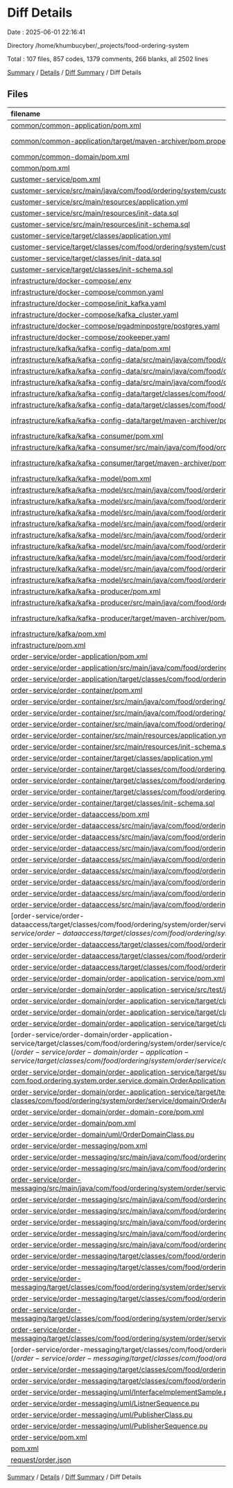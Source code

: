 # Diff Details

Date : 2025-06-01 22:16:41

Directory /home/khumbucyber/_projects/food-ordering-system

Total : 107 files,  857 codes, 1379 comments, 266 blanks, all 2502 lines

[Summary](results.md) / [Details](details.md) / [Diff Summary](diff.md) / Diff Details

## Files
| filename | language | code | comment | blank | total |
| :--- | :--- | ---: | ---: | ---: | ---: |
| [common/common-application/pom.xml](/common/common-application/pom.xml) | XML | 22 | 6 | 4 | 32 |
| [common/common-application/target/maven-archiver/pom.properties](/common/common-application/target/maven-archiver/pom.properties) | Java Properties | 3 | 0 | 1 | 4 |
| [common/common-domain/pom.xml](/common/common-domain/pom.xml) | XML | 18 | 0 | 3 | 21 |
| [common/pom.xml](/common/pom.xml) | XML | 23 | 0 | 3 | 26 |
| [customer-service/pom.xml](/customer-service/pom.xml) | XML | 47 | 6 | 4 | 57 |
| [customer-service/src/main/java/com/food/ordering/system/customer/service/CustomerServiceApplication.java](/customer-service/src/main/java/com/food/ordering/system/customer/service/CustomerServiceApplication.java) | Java | 9 | 0 | 3 | 12 |
| [customer-service/src/main/resources/application.yml](/customer-service/src/main/resources/application.yml) | YAML | 19 | 4 | 2 | 25 |
| [customer-service/src/main/resources/init-data.sql](/customer-service/src/main/resources/init-data.sql) | MS SQL | 4 | 1 | 1 | 6 |
| [customer-service/src/main/resources/init-schema.sql](/customer-service/src/main/resources/init-schema.sql) | MS SQL | 38 | 0 | 10 | 48 |
| [customer-service/target/classes/application.yml](/customer-service/target/classes/application.yml) | YAML | 19 | 4 | 2 | 25 |
| [customer-service/target/classes/com/food/ordering/system/customer/service/CustomerServiceApplication.class](/customer-service/target/classes/com/food/ordering/system/customer/service/CustomerServiceApplication.class) | Java | 9 | 0 | 0 | 9 |
| [customer-service/target/classes/init-data.sql](/customer-service/target/classes/init-data.sql) | MS SQL | 4 | 1 | 1 | 6 |
| [customer-service/target/classes/init-schema.sql](/customer-service/target/classes/init-schema.sql) | MS SQL | 38 | 0 | 10 | 48 |
| [infrastructure/docker-compose/.env](/infrastructure/docker-compose/.env) | Properties | 3 | 0 | 0 | 3 |
| [infrastructure/docker-compose/common.yaml](/infrastructure/docker-compose/common.yaml) | YAML | 4 | 0 | 1 | 5 |
| [infrastructure/docker-compose/init\_kafka.yaml](/infrastructure/docker-compose/init_kafka.yaml) | YAML | 25 | 1 | 4 | 30 |
| [infrastructure/docker-compose/kafka\_cluster.yaml](/infrastructure/docker-compose/kafka_cluster.yaml) | YAML | 79 | 0 | 0 | 79 |
| [infrastructure/docker-compose/pgadminpostgre/postgres.yaml](/infrastructure/docker-compose/pgadminpostgre/postgres.yaml) | YAML | 25 | 0 | 2 | 27 |
| [infrastructure/docker-compose/zookeeper.yaml](/infrastructure/docker-compose/zookeeper.yaml) | YAML | 21 | 4 | 1 | 26 |
| [infrastructure/kafka/kafka-config-data/pom.xml](/infrastructure/kafka/kafka-config-data/pom.xml) | XML | 22 | 8 | 4 | 34 |
| [infrastructure/kafka/kafka-config-data/src/main/java/com/food/ordering/system/kafka/config/data/KafkaConfigData.java](/infrastructure/kafka/kafka-config-data/src/main/java/com/food/ordering/system/kafka/config/data/KafkaConfigData.java) | Java | 8 | 9 | 1 | 18 |
| [infrastructure/kafka/kafka-config-data/src/main/java/com/food/ordering/system/kafka/config/data/KafkaConsumerConfigData.java](/infrastructure/kafka/kafka-config-data/src/main/java/com/food/ordering/system/kafka/config/data/KafkaConsumerConfigData.java) | Java | 18 | 0 | 1 | 19 |
| [infrastructure/kafka/kafka-config-data/src/main/java/com/food/ordering/system/kafka/config/data/KafkaProducerConfigData.java](/infrastructure/kafka/kafka-config-data/src/main/java/com/food/ordering/system/kafka/config/data/KafkaProducerConfigData.java) | Java | 12 | 19 | 2 | 33 |
| [infrastructure/kafka/kafka-config-data/target/classes/com/food/ordering/system/kafka/config/data/KafkaConfigData.class](/infrastructure/kafka/kafka-config-data/target/classes/com/food/ordering/system/kafka/config/data/KafkaConfigData.class) | Java | 2 | 0 | 0 | 2 |
| [infrastructure/kafka/kafka-config-data/target/classes/com/food/ordering/system/kafka/config/data/KafkaConsumerConfigData.class](/infrastructure/kafka/kafka-config-data/target/classes/com/food/ordering/system/kafka/config/data/KafkaConsumerConfigData.class) | Java | 1 | 0 | 0 | 1 |
| [infrastructure/kafka/kafka-config-data/target/maven-archiver/pom.properties](/infrastructure/kafka/kafka-config-data/target/maven-archiver/pom.properties) | Java Properties | 3 | 0 | 1 | 4 |
| [infrastructure/kafka/kafka-consumer/pom.xml](/infrastructure/kafka/kafka-consumer/pom.xml) | XML | 26 | 6 | 5 | 37 |
| [infrastructure/kafka/kafka-consumer/src/main/java/com/food/ordering/system/kafka/consumer/KafkaConsumer.java](/infrastructure/kafka/kafka-consumer/src/main/java/com/food/ordering/system/kafka/consumer/KafkaConsumer.java) | Java | 0 | 0 | -1 | -1 |
| [infrastructure/kafka/kafka-consumer/target/maven-archiver/pom.properties](/infrastructure/kafka/kafka-consumer/target/maven-archiver/pom.properties) | Java Properties | 3 | 0 | 1 | 4 |
| [infrastructure/kafka/kafka-model/pom.xml](/infrastructure/kafka/kafka-model/pom.xml) | XML | 43 | 6 | 5 | 54 |
| [infrastructure/kafka/kafka-model/src/main/java/com/food/ordering/system/kafka/order/avro/model/OrderApprovalStatus.java](/infrastructure/kafka/kafka-model/src/main/java/com/food/ordering/system/kafka/order/avro/model/OrderApprovalStatus.java) | Java | -5 | 5 | 0 | 0 |
| [infrastructure/kafka/kafka-model/src/main/java/com/food/ordering/system/kafka/order/avro/model/PaymentOrderStatus.java](/infrastructure/kafka/kafka-model/src/main/java/com/food/ordering/system/kafka/order/avro/model/PaymentOrderStatus.java) | Java | -5 | 5 | 0 | 0 |
| [infrastructure/kafka/kafka-model/src/main/java/com/food/ordering/system/kafka/order/avro/model/PaymentRequestAvroModel.java](/infrastructure/kafka/kafka-model/src/main/java/com/food/ordering/system/kafka/order/avro/model/PaymentRequestAvroModel.java) | Java | -245 | 245 | 0 | 0 |
| [infrastructure/kafka/kafka-model/src/main/java/com/food/ordering/system/kafka/order/avro/model/PaymentResponseAvroModel.java](/infrastructure/kafka/kafka-model/src/main/java/com/food/ordering/system/kafka/order/avro/model/PaymentResponseAvroModel.java) | Java | -297 | 297 | 0 | 0 |
| [infrastructure/kafka/kafka-model/src/main/java/com/food/ordering/system/kafka/order/avro/model/PaymentStatus.java](/infrastructure/kafka/kafka-model/src/main/java/com/food/ordering/system/kafka/order/avro/model/PaymentStatus.java) | Java | -5 | 5 | 0 | 0 |
| [infrastructure/kafka/kafka-model/src/main/java/com/food/ordering/system/kafka/order/avro/model/Product.java](/infrastructure/kafka/kafka-model/src/main/java/com/food/ordering/system/kafka/order/avro/model/Product.java) | Java | -115 | 115 | 0 | 0 |
| [infrastructure/kafka/kafka-model/src/main/java/com/food/ordering/system/kafka/order/avro/model/RestaurantApprovalRequestAvroModel.java](/infrastructure/kafka/kafka-model/src/main/java/com/food/ordering/system/kafka/order/avro/model/RestaurantApprovalRequestAvroModel.java) | Java | -271 | 271 | 0 | 0 |
| [infrastructure/kafka/kafka-model/src/main/java/com/food/ordering/system/kafka/order/avro/model/RestaurantApprovalResponseAvroModel.java](/infrastructure/kafka/kafka-model/src/main/java/com/food/ordering/system/kafka/order/avro/model/RestaurantApprovalResponseAvroModel.java) | Java | -245 | 245 | 0 | 0 |
| [infrastructure/kafka/kafka-model/src/main/java/com/food/ordering/system/kafka/order/avro/model/RestaurantOrderStatus.java](/infrastructure/kafka/kafka-model/src/main/java/com/food/ordering/system/kafka/order/avro/model/RestaurantOrderStatus.java) | Java | -5 | 5 | 0 | 0 |
| [infrastructure/kafka/kafka-producer/pom.xml](/infrastructure/kafka/kafka-producer/pom.xml) | XML | 38 | 6 | 4 | 48 |
| [infrastructure/kafka/kafka-producer/src/main/java/com/food/ordering/system/kafka/producer/KafkaProducerConfig.java](/infrastructure/kafka/kafka-producer/src/main/java/com/food/ordering/system/kafka/producer/KafkaProducerConfig.java) | Java | 0 | 4 | 0 | 4 |
| [infrastructure/kafka/kafka-producer/target/maven-archiver/pom.properties](/infrastructure/kafka/kafka-producer/target/maven-archiver/pom.properties) | Java Properties | 3 | 0 | 1 | 4 |
| [infrastructure/kafka/pom.xml](/infrastructure/kafka/pom.xml) | XML | 68 | 0 | 5 | 73 |
| [infrastructure/pom.xml](/infrastructure/pom.xml) | XML | 22 | 0 | 3 | 25 |
| [order-service/order-application/pom.xml](/order-service/order-application/pom.xml) | XML | 34 | 1 | 4 | 39 |
| [order-service/order-application/src/main/java/com/food/ordering/system/order/service/application/rest/OrderController.java](/order-service/order-application/src/main/java/com/food/ordering/system/order/service/application/rest/OrderController.java) | Java | 4 | 0 | 0 | 4 |
| [order-service/order-application/target/classes/com/food/ordering/system/order/service/application/rest/OrderController.class](/order-service/order-application/target/classes/com/food/ordering/system/order/service/application/rest/OrderController.class) | Java | 1 | 0 | 0 | 1 |
| [order-service/order-container/pom.xml](/order-service/order-container/pom.xml) | XML | 63 | 0 | 4 | 67 |
| [order-service/order-container/src/main/java/com/food/ordering/system/Main.java](/order-service/order-container/src/main/java/com/food/ordering/system/Main.java) | java | -6 | 0 | -1 | -7 |
| [order-service/order-container/src/main/java/com/food/ordering/system/order/service/domain/BeanConfigration.java](/order-service/order-container/src/main/java/com/food/ordering/system/order/service/domain/BeanConfigration.java) | Java | 10 | 3 | 4 | 17 |
| [order-service/order-container/src/main/java/com/food/ordering/system/order/service/domain/OrderServiceApplication.java](/order-service/order-container/src/main/java/com/food/ordering/system/order/service/domain/OrderServiceApplication.java) | Java | 13 | 3 | 3 | 19 |
| [order-service/order-container/src/main/resources/application.yml](/order-service/order-container/src/main/resources/application.yml) | YAML | 60 | 6 | 8 | 74 |
| [order-service/order-container/src/main/resources/init-schema.sql](/order-service/order-container/src/main/resources/init-schema.sql) | MS SQL | 50 | 2 | 12 | 64 |
| [order-service/order-container/target/classes/application.yml](/order-service/order-container/target/classes/application.yml) | YAML | 60 | 6 | 8 | 74 |
| [order-service/order-container/target/classes/com/food/ordering/system/Main.class](/order-service/order-container/target/classes/com/food/ordering/system/Main.class) | java | -8 | 0 | 0 | -8 |
| [order-service/order-container/target/classes/com/food/ordering/system/order/service/domain/BeanConfigration.class](/order-service/order-container/target/classes/com/food/ordering/system/order/service/domain/BeanConfigration.class) | Java | 8 | 0 | 0 | 8 |
| [order-service/order-container/target/classes/com/food/ordering/system/order/service/domain/OrderServiceApplication.class](/order-service/order-container/target/classes/com/food/ordering/system/order/service/domain/OrderServiceApplication.class) | Java | 8 | 0 | 0 | 8 |
| [order-service/order-container/target/classes/init-schema.sql](/order-service/order-container/target/classes/init-schema.sql) | MS SQL | 50 | 2 | 12 | 64 |
| [order-service/order-dataaccess/pom.xml](/order-service/order-dataaccess/pom.xml) | XML | 30 | 0 | 3 | 33 |
| [order-service/order-dataaccess/src/main/java/com/food/ordering/system/order/service/dataaccess/customer/entity/CustomerEntity.java](/order-service/order-dataaccess/src/main/java/com/food/ordering/system/order/service/dataaccess/customer/entity/CustomerEntity.java) | Java | 0 | 4 | 1 | 5 |
| [order-service/order-dataaccess/src/main/java/com/food/ordering/system/order/service/dataaccess/order/adapter/OrderRepositoryImpl.java](/order-service/order-dataaccess/src/main/java/com/food/ordering/system/order/service/dataaccess/order/adapter/OrderRepositoryImpl.java) | Java | 0 | 6 | 1 | 7 |
| [order-service/order-dataaccess/src/main/java/com/food/ordering/system/order/service/dataaccess/order/entity/OrderEntity.java](/order-service/order-dataaccess/src/main/java/com/food/ordering/system/order/service/dataaccess/order/entity/OrderEntity.java) | Java | 0 | 1 | 0 | 1 |
| [order-service/order-dataaccess/src/main/java/com/food/ordering/system/order/service/dataaccess/order/entity/OrderItemEntity.java](/order-service/order-dataaccess/src/main/java/com/food/ordering/system/order/service/dataaccess/order/entity/OrderItemEntity.java) | Java | 0 | 2 | 1 | 3 |
| [order-service/order-dataaccess/src/main/java/com/food/ordering/system/order/service/dataaccess/order/entity/OrderItemEntityId.java](/order-service/order-dataaccess/src/main/java/com/food/ordering/system/order/service/dataaccess/order/entity/OrderItemEntityId.java) | Java | 0 | 7 | 1 | 8 |
| [order-service/order-dataaccess/src/main/java/com/food/ordering/system/order/service/dataaccess/restaurant/adapter/RestaurantRepositoryImpl.java](/order-service/order-dataaccess/src/main/java/com/food/ordering/system/order/service/dataaccess/restaurant/adapter/RestaurantRepositoryImpl.java) | Java | 29 | 4 | 6 | 39 |
| [order-service/order-dataaccess/src/main/java/com/food/ordering/system/order/service/dataaccess/restaurant/entity/RestaurantEntityId.java](/order-service/order-dataaccess/src/main/java/com/food/ordering/system/order/service/dataaccess/restaurant/entity/RestaurantEntityId.java) | Java | 0 | 2 | 0 | 2 |
| [order-service/order-dataaccess/src/main/java/com/food/ordering/system/order/service/dataaccess/restaurant/mapper/RestaurantDataAccessMapper.java](/order-service/order-dataaccess/src/main/java/com/food/ordering/system/order/service/dataaccess/restaurant/mapper/RestaurantDataAccessMapper.java) | Java | 2 | 1 | 1 | 4 |
| [order-service/order-dataaccess/target/classes/com/food/ordering/system/order/service/dataaccess/order/entity/OrderItemEntityId$OrderItemEntityIdBuilder.class](/order-service/order-dataaccess/target/classes/com/food/ordering/system/order/service/dataaccess/order/entity/OrderItemEntityId$OrderItemEntityIdBuilder.class) | Java | -5 | 0 | 0 | -5 |
| [order-service/order-dataaccess/target/classes/com/food/ordering/system/order/service/dataaccess/order/entity/OrderItemEntityId.class](/order-service/order-dataaccess/target/classes/com/food/ordering/system/order/service/dataaccess/order/entity/OrderItemEntityId.class) | Java | -1 | 0 | 0 | -1 |
| [order-service/order-dataaccess/target/classes/com/food/ordering/system/order/service/dataaccess/restaurant/adapter/RestaurantRepositoryImpl.class](/order-service/order-dataaccess/target/classes/com/food/ordering/system/order/service/dataaccess/restaurant/adapter/RestaurantRepositoryImpl.class) | Java | 18 | 0 | 0 | 18 |
| [order-service/order-dataaccess/target/classes/com/food/ordering/system/order/service/dataaccess/restaurant/entity/RestaurantEntityId.class](/order-service/order-dataaccess/target/classes/com/food/ordering/system/order/service/dataaccess/restaurant/entity/RestaurantEntityId.class) | Java | -2 | 0 | 0 | -2 |
| [order-service/order-domain/order-application-service/pom.xml](/order-service/order-domain/order-application-service/pom.xml) | XML | 44 | 0 | 5 | 49 |
| [order-service/order-domain/order-application-service/src/test/java/com/food/ordering/system/order/service/domain/OrderApplicationServiceTest.java](/order-service/order-domain/order-application-service/src/test/java/com/food/ordering/system/order/service/domain/OrderApplicationServiceTest.java) | Java | -7 | 7 | 0 | 0 |
| [order-service/order-domain/order-application-service/target/classes/com/food/ordering/system/order/service/domain/OrderCreateHelper.class](/order-service/order-domain/order-application-service/target/classes/com/food/ordering/system/order/service/domain/OrderCreateHelper.class) | Java | -1 | 1 | 0 | 0 |
| [order-service/order-domain/order-application-service/target/classes/com/food/ordering/system/order/service/domain/config/OrderServiceConfigData.class](/order-service/order-domain/order-application-service/target/classes/com/food/ordering/system/order/service/domain/config/OrderServiceConfigData.class) | Java | -2 | 2 | 0 | 0 |
| [order-service/order-domain/order-application-service/target/classes/com/food/ordering/system/order/service/domain/dto/message/PaymentResponse.class](/order-service/order-domain/order-application-service/target/classes/com/food/ordering/system/order/service/domain/dto/message/PaymentResponse.class) | Java | -6 | 6 | 0 | 0 |
| [order-service/order-domain/order-application-service/target/classes/com/food/ordering/system/order/service/domain/dto/message/RestaurantApprovalResponse$RestaurantApprovalResponseBuilder.class](/order-service/order-domain/order-application-service/target/classes/com/food/ordering/system/order/service/domain/dto/message/RestaurantApprovalResponse$RestaurantApprovalResponseBuilder.class) | Java | -3 | 3 | 0 | 0 |
| [order-service/order-domain/order-application-service/target/surefire-reports/TEST-com.food.ordering.system.order.service.domain.OrderApplicationServiceTest.xml](/order-service/order-domain/order-application-service/target/surefire-reports/TEST-com.food.ordering.system.order.service.domain.OrderApplicationServiceTest.xml) | XML | 57 | 0 | 0 | 57 |
| [order-service/order-domain/order-application-service/target/test-classes/com/food/ordering/system/order/service/domain/OrderApplicationServiceTest.class](/order-service/order-domain/order-application-service/target/test-classes/com/food/ordering/system/order/service/domain/OrderApplicationServiceTest.class) | Java | -2 | 1 | 0 | -1 |
| [order-service/order-domain/order-domain-core/pom.xml](/order-service/order-domain/order-domain-core/pom.xml) | XML | 22 | 0 | 3 | 25 |
| [order-service/order-domain/pom.xml](/order-service/order-domain/pom.xml) | XML | 21 | 0 | 4 | 25 |
| [order-service/order-domain/uml/OrderDomainClass.pu](/order-service/order-domain/uml/OrderDomainClass.pu) | PlantUML | 9 | 0 | 5 | 14 |
| [order-service/order-messaging/pom.xml](/order-service/order-messaging/pom.xml) | XML | 33 | 1 | 4 | 38 |
| [order-service/order-messaging/src/main/java/com/food/ordering/system/order/service/messaging/listner/PublisherSequenceDiagram.pu](/order-service/order-messaging/src/main/java/com/food/ordering/system/order/service/messaging/listner/PublisherSequenceDiagram.pu) | PlantUML | 7 | 0 | 2 | 9 |
| [order-service/order-messaging/src/main/java/com/food/ordering/system/order/service/messaging/listner/kafka/PaymentResponseKafkaListner.java](/order-service/order-messaging/src/main/java/com/food/ordering/system/order/service/messaging/listner/kafka/PaymentResponseKafkaListner.java) | Java | 50 | 2 | 11 | 63 |
| [order-service/order-messaging/src/main/java/com/food/ordering/system/order/service/messaging/listner/kafka/RestaurantApprovalResponseKafkaListner.java](/order-service/order-messaging/src/main/java/com/food/ordering/system/order/service/messaging/listner/kafka/RestaurantApprovalResponseKafkaListner.java) | Java | 46 | 3 | 10 | 59 |
| [order-service/order-messaging/src/main/java/com/food/ordering/system/order/service/messaging/mapper/OrderMessagingDataMapper.java](/order-service/order-messaging/src/main/java/com/food/ordering/system/order/service/messaging/mapper/OrderMessagingDataMapper.java) | Java | 56 | 17 | 2 | 75 |
| [order-service/order-messaging/src/main/java/com/food/ordering/system/order/service/messaging/publisher/kafka/CancelOrderKafkaMessagePublisher.java](/order-service/order-messaging/src/main/java/com/food/ordering/system/order/service/messaging/publisher/kafka/CancelOrderKafkaMessagePublisher.java) | Java | 51 | 0 | 12 | 63 |
| [order-service/order-messaging/src/main/java/com/food/ordering/system/order/service/messaging/publisher/kafka/CreateOrderKafkaMessagePublisher.java](/order-service/order-messaging/src/main/java/com/food/ordering/system/order/service/messaging/publisher/kafka/CreateOrderKafkaMessagePublisher.java) | Java | 51 | 0 | 11 | 62 |
| [order-service/order-messaging/src/main/java/com/food/ordering/system/order/service/messaging/publisher/kafka/OrderKafkaMessageHelper.java](/order-service/order-messaging/src/main/java/com/food/ordering/system/order/service/messaging/publisher/kafka/OrderKafkaMessageHelper.java) | Java | 32 | 0 | 7 | 39 |
| [order-service/order-messaging/src/main/java/com/food/ordering/system/order/service/messaging/publisher/kafka/PayOrderKafkaMessagePublisher.java](/order-service/order-messaging/src/main/java/com/food/ordering/system/order/service/messaging/publisher/kafka/PayOrderKafkaMessagePublisher.java) | Java | 51 | 8 | 9 | 68 |
| [order-service/order-messaging/target/classes/com/food/ordering/system/order/service/messaging/listner/PublisherSequenceDiagram.pu](/order-service/order-messaging/target/classes/com/food/ordering/system/order/service/messaging/listner/PublisherSequenceDiagram.pu) | PlantUML | 7 | 0 | 2 | 9 |
| [order-service/order-messaging/target/classes/com/food/ordering/system/order/service/messaging/listner/kafka/PaymentResponseKafkaListner.class](/order-service/order-messaging/target/classes/com/food/ordering/system/order/service/messaging/listner/kafka/PaymentResponseKafkaListner.class) | Java | 22 | 0 | 0 | 22 |
| [order-service/order-messaging/target/classes/com/food/ordering/system/order/service/messaging/listner/kafka/RestaurantApprovalResponseKafkaListner.class](/order-service/order-messaging/target/classes/com/food/ordering/system/order/service/messaging/listner/kafka/RestaurantApprovalResponseKafkaListner.class) | Java | 23 | 0 | 0 | 23 |
| [order-service/order-messaging/target/classes/com/food/ordering/system/order/service/messaging/mapper/OrderMessagingDataMapper.class](/order-service/order-messaging/target/classes/com/food/ordering/system/order/service/messaging/mapper/OrderMessagingDataMapper.class) | Java | 84 | 0 | 0 | 84 |
| [order-service/order-messaging/target/classes/com/food/ordering/system/order/service/messaging/publisher/kafka/CancelOrderKafkaMessagePublisher.class](/order-service/order-messaging/target/classes/com/food/ordering/system/order/service/messaging/publisher/kafka/CancelOrderKafkaMessagePublisher.class) | Java | 23 | 0 | 0 | 23 |
| [order-service/order-messaging/target/classes/com/food/ordering/system/order/service/messaging/publisher/kafka/CreateOrderKafkaMessagePublisher.class](/order-service/order-messaging/target/classes/com/food/ordering/system/order/service/messaging/publisher/kafka/CreateOrderKafkaMessagePublisher.class) | Java | 23 | 0 | 0 | 23 |
| [order-service/order-messaging/target/classes/com/food/ordering/system/order/service/messaging/publisher/kafka/OrderKafkaMessageHelper$1.class](/order-service/order-messaging/target/classes/com/food/ordering/system/order/service/messaging/publisher/kafka/OrderKafkaMessageHelper$1.class) | Java | 21 | 0 | 1 | 22 |
| [order-service/order-messaging/target/classes/com/food/ordering/system/order/service/messaging/publisher/kafka/OrderKafkaMessageHelper.class](/order-service/order-messaging/target/classes/com/food/ordering/system/order/service/messaging/publisher/kafka/OrderKafkaMessageHelper.class) | Java | 11 | 0 | 0 | 11 |
| [order-service/order-messaging/target/classes/com/food/ordering/system/order/service/messaging/publisher/kafka/PayOrderKafkaMessagePublisher.class](/order-service/order-messaging/target/classes/com/food/ordering/system/order/service/messaging/publisher/kafka/PayOrderKafkaMessagePublisher.class) | Java | 23 | 0 | 0 | 23 |
| [order-service/order-messaging/uml/InterfaceImplementSample.pu](/order-service/order-messaging/uml/InterfaceImplementSample.pu) | PlantUML | 5 | 0 | 0 | 5 |
| [order-service/order-messaging/uml/ListnerSequence.pu](/order-service/order-messaging/uml/ListnerSequence.pu) | PlantUML | 8 | 0 | 3 | 11 |
| [order-service/order-messaging/uml/PublisherClass.pu](/order-service/order-messaging/uml/PublisherClass.pu) | PlantUML | 20 | 0 | 10 | 30 |
| [order-service/order-messaging/uml/PublisherSequence.pu](/order-service/order-messaging/uml/PublisherSequence.pu) | PlantUML | 7 | 0 | 2 | 9 |
| [order-service/pom.xml](/order-service/pom.xml) | XML | 26 | 0 | 3 | 29 |
| [pom.xml](/pom.xml) | XML | 117 | 0 | 7 | 124 |
| [request/order.json](/request/order.json) | JSON | 24 | 0 | 1 | 25 |

[Summary](results.md) / [Details](details.md) / [Diff Summary](diff.md) / Diff Details